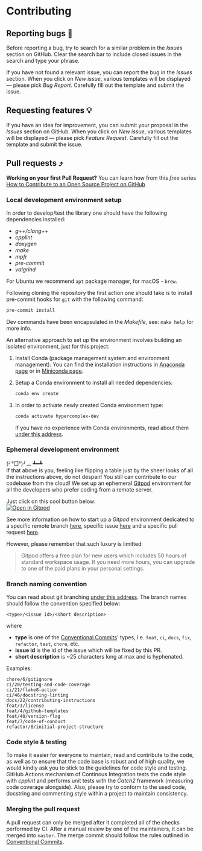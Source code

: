 # Contributing

## Reporting bugs 🐛

Before reporting a bug, try to search for a similar problem in the *Issues* section on GitHub. Clear the search bar to include closed issues in the search and type your phrase.

If you have not found a relevant issue, you can report the bug in the *Issues* section. When you click on *New issue*, various templates will be displayed — please pick *Bug Report*. Carefully fill out the template and submit the issue.

## Requesting features 💡

If you have an idea for improvement, you can submit your proposal in the *Issues* section on GitHub. When you click on *New issue*, various templates will be displayed — please pick *Feature Request*. Carefully fill out the template and submit the issue.

## Pull requests ⤴️

**Working on your first Pull Request?** You can learn how from this *free* series [How to Contribute to an Open Source Project on GitHub](https://kcd.im/pull-request)

### Local development environment setup

In order to develop/test the library one should have the following dependencies
installed:
* _g++/clang++_
* _cpplint_
* _doxygen_
* _make_
* _mpfr_
* _pre-commit_
* _valgrind_

For Ubuntu we recommend `apt` package manager, for macOS - `brew`.

Following cloning the repository the first action one should take is to
install pre-commit hooks for `git` with the following command:
```bash
pre-commit install
```
Dev commands have been encapsulated in the _Makefile_, see: `make help` for more info.

An alternative approach to set up the environment involves building
an isolated environment, just for this project:

1. Install Conda (package management system and environment management). You can find the installation instructions in
   [Anaconda page](https://www.anaconda.com/) or in [Miniconda page](https://docs.conda.io/en/latest/miniconda.html).
2. Setup a Conda environment to install all needed dependencies:
   ```bash
   conda env create
   ```
3. In order to activate newly created Conda environment type:

   ```bash
   conda activate hypercomplex-dev
   ```

   If you have no experience with Conda environments, read about them
   [under this address](https://docs.conda.io/projects/conda/en/latest/user-guide/getting-started.html).

### Ephemeral development environment

(╯°□°)╯︵ ┻━┻  
If that above is you, feeling like flipping a table just by the sheer looks of all the instructions above, do not despair! You still can contribute to our codebase from the cloud! We set up an ephemeral [Gitpod](https://www.gitpod.io) environment for all the developers who prefer coding from a remote server.

Just click on this cool button below:  
[![Open in Gitpod](https://gitpod.io/button/open-in-gitpod.svg)](https://gitpod.io/#https://github.com/AngryMaciek/hypercomplex)

See more information on how to start up a _Gitpod_ environment dedicated to a specific remote branch [here](https://www.gitpod.io/docs/introduction/learn-gitpod/context-url#branch-and-commit-contexts), specific issue [here](https://www.gitpod.io/docs/introduction/learn-gitpod/context-url#issue-context) and a specific pull request [here](https://www.gitpod.io/docs/introduction/learn-gitpod/context-url#pullmerge-request-context).

However, please remember that such luxury is limitted:

> Gitpod offers a free plan for new users which includes 50 hours of standard workspace usage.
> If you need more hours, you can upgrade to one of the paid plans in your personal settings.

### Branch naming convention

You can read about git branching [under this address](https://git-scm.com/book/en/v2/Git-Branching-Basic-Branching-and-Merging). The branch names should follow the convention specified below:

```
<type>/<issue id>/<short description>
```

where

- **type** is one of the [Conventional Commits](https://www.conventionalcommits.org/en/v1.0.0/)' types, i.e. `feat`, `ci`, `docs`, `fix`, `refactor`, `test`, `chore`, etc.
- **issue id** is the id of the issue which will be fixed by this PR.
- **short description** is ~25 characters long at max and is hyphenated.

Examples:

```
chore/6/gitignore
ci/20/testing-and-code-coverage
ci/21/flake8-action
ci/46/docstring-linting
docs/22/contributing-instructions
feat/3/license
feat/4/github-templates
feat/40/version-flag
feat/7/code-of-conduct
refactor/8/initial-project-structure
```

### Code style & testing

To make it easier for everyone to maintain, read and contribute to the code,
as well as to ensure that the code base is robust and of high quality, we
would kindly ask you to stick to the guidelines for code style and
testing. GitHub Actions mechanism of Continous Integration tests the code
style with _cpplint_ and performs unit tests with the _Catch2_ framework
(measuring code coverage alongside).
Also, please try to conform to the used code, docstring and commenting style within
a project to maintain consistency.

### Merging the pull request

A pull request can only be merged after it completed all of the checks performed by CI. After a manual review by one of the maintainers, it can be merged into `master`. The merge commit should follow the rules outlined in [Conventional Commits](https://www.conventionalcommits.org/en/v1.0.0/).
